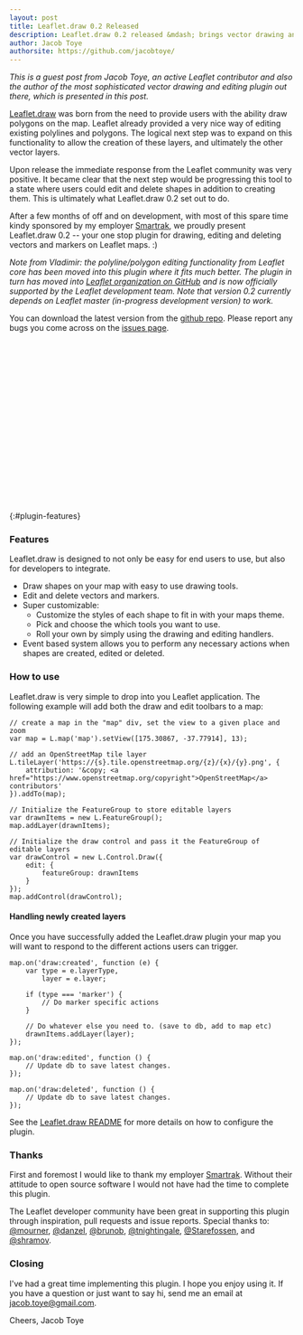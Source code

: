 ```yaml
---
layout: post
title: Leaflet.draw 0.2 Released
description: Leaflet.draw 0.2 released &mdash; brings vector drawing and editing tools to your Leaflet map.
author: Jacob Toye
authorsite: https://github.com/jacobtoye/
---
```


_This is a guest post from Jacob Toye, an active Leaflet contributor and also the author of the most sophisticated vector drawing and editing plugin out there, which is presented in this post._

[Leaflet.draw](https://github.com/Leaflet/Leaflet.draw/) was born from the need to provide users with the ability draw polygons on the map. Leaflet already provided a very nice way of editing existing polylines and polygons. The logical next step was to expand on this functionality to allow the creation of these layers, and ultimately the other vector layers.

Upon release the immediate response from the Leaflet community was very positive. It became clear that the next step would be progressing this tool to a state where users could edit and delete shapes in addition to creating them. This is ultimately what Leaflet.draw 0.2 set out to do.

After a few months of off and on development, with most of this spare time kindy sponsored by my employer <a href="http://www.smartrak.co.nz" title="GPS Fleet Management solutions" target="_blank">Smartrak</a>, we proudly present Leaflet.draw 0.2 -- your one stop plugin for drawing, editing and deleting vectors and markers on Leaflet maps. :)

_Note from Vladimir: the polyline/polygon editing functionality from Leaflet core has been moved into this plugin where it fits much better. The plugin in turn has moved into [Leaflet organization on GitHub](https://github.com/Leaflet) and is now officially supported by the Leaflet development team. Note that version 0.2 currently depends on Leaflet master (in-progress development version) to work._

You can download the latest version from the <a href="https://github.com/Leaflet/Leaflet.draw/" target="_blank">github repo</a>. Please report any bugs you come across on the <a href="https://github.com/Leaflet/Leaflet.draw/issues" target="_blank">issues page</a>.

<div id="map" class="map" style="height: 288px"></div>

{:#plugin-features}
### Features

Leaflet.draw is designed to not only be easy for end users to use, but also for developers to integrate.

 * Draw shapes on your map with easy to use drawing tools.
 * Edit and delete vectors and markers.
 * Super customizable:
   * Customize the styles of each shape to fit in with your maps theme.
   * Pick and choose the which tools you want to use.
   * Roll your own by simply using the drawing and editing handlers.
 * Event based system allows you to perform any necessary actions when shapes are created, edited or deleted.

### How to use

Leaflet.draw is very simple to drop into you Leaflet application. The following example will add both the draw and edit toolbars to a map:

	// create a map in the "map" div, set the view to a given place and zoom
	var map = L.map('map').setView([175.30867, -37.77914], 13);

	// add an OpenStreetMap tile layer
	L.tileLayer('https://{s}.tile.openstreetmap.org/{z}/{x}/{y}.png', {
		attribution: '&copy; <a href="https://www.openstreetmap.org/copyright">OpenStreetMap</a> contributors'
	}).addTo(map);

	// Initialize the FeatureGroup to store editable layers
	var drawnItems = new L.FeatureGroup();
	map.addLayer(drawnItems);

	// Initialize the draw control and pass it the FeatureGroup of editable layers
	var drawControl = new L.Control.Draw({
		edit: {
			featureGroup: drawnItems
		}
	});
	map.addControl(drawControl);

#### Handling newly created layers

Once you have successfully added the Leaflet.draw plugin your map you will want to respond to the different actions users can trigger.

	map.on('draw:created', function (e) {
		var type = e.layerType,
			layer = e.layer;

		if (type === 'marker') {
			// Do marker specific actions
		}

		// Do whatever else you need to. (save to db, add to map etc)
		drawnItems.addLayer(layer);
	});

	map.on('draw:edited', function () {
		// Update db to save latest changes.
	});

	map.on('draw:deleted', function () {
		// Update db to save latest changes.
	});

See the <a href="https://github.com/Leaflet/Leaflet.draw" target="_blank">Leaflet.draw README</a> for more details on how to configure the plugin.

### Thanks

First and foremost I would like to thank my employer <a href="http://www.smartrak.co.nz" title="GPS Fleet Management solutions" target="_blank">Smartrak</a>. Without their attitude to open source software I would not have had the time to complete this plugin.

The Leaflet developer community have been great in supporting this plugin through inspiration, pull requests and issue reports. Special thanks to: <a href="https://github.com/mourner" title="@mourner" target="_blank">@mourner</a>, <a href="https://github.com/danzel" title="@danzel" target="_blank">@danzel</a>, <a href="https://github.com/brunob" title="@brunob" target="_blank">@brunob</a>, <a href="https://github.com/tnightingale" title="@tnightingale" target="_blank">@tnightingale</a>, <a href="https://github.com/Starefossen" title="@Starefossen" target="_blank">@Starefossen</a>, and <a href="https://github.com/shramov" title="@shramov" target="_blank">@shramov</a>.

### Closing

I've had a great time implementing this plugin. I hope you enjoy using it. If you have a question or just want to say hi, send me an email at <a href="mailto:jacob.toye@gmail.com">jacob.toye@gmail.com</a>.

Cheers,
Jacob Toye

<link rel="stylesheet" href="https://leaflet.github.io/Leaflet.draw/lib/leaflet/leaflet.css" />
<link rel="stylesheet" href="https://leaflet.github.io/Leaflet.draw/leaflet.draw.css" />
<!--[if lte IE 8]>
	<link rel="stylesheet" href="https://leaflet.github.io/Leaflet.draw/lib/leaflet/leaflet.ie.css" />
	<link rel="stylesheet" href="https://leaflet.github.io/Leaflet.draw/leaflet.draw.ie.css" />
<![endif]-->
<script src="https://leaflet.github.io/Leaflet.draw/libs/leaflet/leaflet.js"></script>
<script src="https://leaflet.github.io/Leaflet.draw/leaflet.draw.js"></script>

<style>
	.leaflet-bar {
		border: none;
	}
</style>

<script>
	// create a map in the "map" div, set the view to a given place and zoom
	var map = L.map('map').setView([-37.77914, 175.30867], 16);

	// add an OpenStreetMap tile layer
	L.tileLayer('https://{s}.tile.openstreetmap.org/{z}/{x}/{y}.png', {
	  attribution: '&copy; <a href="https://www.openstreetmap.org/copyright">OpenStreetMap</a> contributors'
	}).addTo(map);

	// Initialize the FeatureGroup to store editable layers
	var drawnItems = new L.FeatureGroup();
	map.addLayer(drawnItems);

	// Initialize the draw control and pass it the FeatureGroup of editable layers
	var drawControl = new L.Control.Draw({
		edit: {
			featureGroup: drawnItems
		}
	});
	map.addControl(drawControl);

	map.on('draw:created', function (e) {
		var type = e.layerType,
			layer = e.layer;

		if (type === 'marker') {
			layer.bindPopup('A popup!');
		}

		// Do whatever else you need to. (save to db, add to map etc)
		drawnItems.addLayer(layer);
	});
</script>
